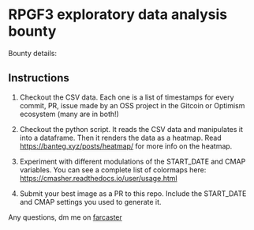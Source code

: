 # RPGF3 exploratory data analysis bounty

Bounty details: 

## Instructions

1. Checkout the CSV data. Each one is a list of timestamps for every commit, PR, issue made by an OSS project in the Gitcoin or Optimism ecosystem (many are in both!)
   
2. Checkout the python script. It reads the CSV data and manipulates it into a dataframe. Then it renders the data as a heatmap. Read https://banteg.xyz/posts/heatmap/ for more info on the heatmap.
   
3. Experiment with different modulations of the START_DATE and CMAP variables. You can see a complete list of colormaps here: https://cmasher.readthedocs.io/user/usage.html

4. Submit your best image as a PR to this repo. Include the START_DATE and CMAP settings you used to generate it.

Any questions, dm me on [farcaster](https://warpcast.com/cerv1)
